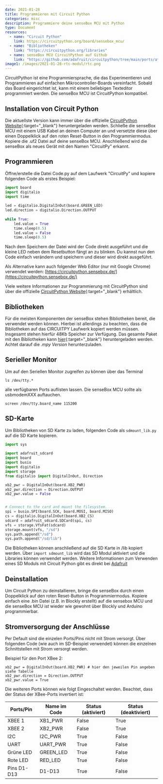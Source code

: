 ```yaml
---
date: 2021-01-28
title: Programmieren mit Circuit Python
categories: misc
description: Programmiere deine senseBox MCU mit Python
type: Document
resources:
  - name: "Circuit Python"
    link: https://circuitpython.org/board/sensebox_mcu/
  - name: "Bibliotheken"
    link: "https://circuitpython.org/libraries"
  - name: senseBox MCU CircuitPython auf Github
    link: "https://github.com/adafruit/circuitpython/tree/main/ports/atmel-samd/boards/sensebox_mcu"
image1: /images/2021-01-28-rtc-modul/rtc.png
---
```


CircuitPython ist eine Programmiersprache, die das Experimentieren und Programmieren auf einfachen Mikrocontroller-Boards vereinfacht. Sobald das Board eingerichtet ist, kann mit einem beliebigen Texteditor programmiert werden. Die senseBox MCU ist CircuitPython kompatibel.

## Installation von Circuit Python

Die aktuellste Version kann immer über die offizielle [CircuitPython Website](https://circuitpython.org/board/sensebox_mcu/){:target="_blank"} heruntergeladen werden. 
Schließe die senseBox MCU mit einem USB Kabel an deinen Computer an und versetzte diese über einen Doppelklick auf den roten Reset-Button in den Programmiermodus. Kopiere die .uf2 Datei auf deine senseBox MCU. Anschließend wird die senseBox als neues Gerät mit den Namen "CircuitPy" erkannt.

## Programmieren

Öffne/erstelle die Datei Code.py auf dem Laufwerk "CircuitPy" und kopiere folgenden Code als erstes Beispiel:

```python
import board
import digitalio
import time
 
led = digitalio.DigitalInOut(board.GREEN_LED)
led.direction = digitalio.Direction.OUTPUT
 
while True:
    led.value = True
    time.sleep(0.5)
    led.value = False
    time.sleep(0.5)
```    

Nach dem Speichern der Datei wird der Code direkt ausgeführt und die kleine LED neben dem Resetbutton fängt an zu blinken. Du kannst nun den Code einfach verändern und speichern und dieser wird direkt ausgeführt.

Als Alternative kann auch folgender Web Editor (nur mit Google Chrome) verwendet werden:
[https://circuitpython.sensebox.de/](https://circuitpython.sensebox.de/)


Viele weitere Informationen zur Programmierung mit CircuitPython sind über die offizielle [CircuitPython Website](https://circuitpython.org/awesome){:target="_blank"} erhältlich.

## Bibliotheken
Für die meisten Komponenten der senseBox stehen Bibliotheken bereit, die verwendet werden können. Hierbei ist allerdings zu beachten, dass die Bibliotheken auf das CIRCUITPY Laufwerk kopiert werden müssen. Insgesamt stehen hierfür 48Kb Speicher zur Verfügung. Das gesamte Paket mit den Bibliotheken kann [hier](https://circuitpython.org/libraries){:target="_blank"} heruntergeladen werden. Achtet darauf die *.mpy Version* herunterzuladen. 

## Serieller Monitor
Um auf den Seriellen Monitor zugreifen zu können über das Terminal 
```
ls /dev/tty.*
```
alle verfügbaren Ports auflisten lassen. Die senseBox MCU sollte als usbmodemXXX auftauchen.
```
screen /dev/tty.board_name 115200
```

## SD-Karte
Um Bibliotheken von SD Karte zu laden, folgenden Code als `sdmount_lib.py` auf die SD Karte kopieren.

```python
import sys
 
import adafruit_sdcard
import board
import busio
import digitalio
import storage
from digitalio import DigitalInOut, Direction 

xb2_pwr = DigitalInOut(board.XB2_PWR)
xb2_pwr.direction = Direction.OUTPUT
xb2_pwr.value = False


# Connect to the card and mount the filesystem.
spi = busio.SPI(board.SCK, board.MOSI, board.MISO)
cs = digitalio.DigitalInOut(board.XB2_CS)
sdcard = adafruit_sdcard.SDCard(spi, cs)
vfs = storage.VfsFat(sdcard)
storage.mount(vfs, "/sd")
sys.path.append("/sd")
sys.path.append("/sd/lib")
```

Die Bibliotheken können anschließend auf die SD Karte in /lib kopiert werden. 
Über `import sdmount_lib` wird das SD Modul aktiviert und die Libraries können verwendet werden. Weitere Informationen zum Verwenden eines SD Moduls mit Circuit Python gibt es direkt bei [Adafruit](https://learn.adafruit.com/adafruit-micro-sd-breakout-board-card-tutorial/circuitpython)


## Deinstallation
Um Circuit Python zu deinstallieren, bringe die senseBox durch einen Doppelklick auf den roten Reset-Button in Programmiermodus. Kopiere einfach eine .bin Datei (z.B. in Blockly erstellt) auf die sensebox MCU und die senseBox MCU ist wieder wie gewohnt über Blockly und Arduino programmierbar.

## Stromversorgung der Anschlüsse
Per Default sind die einzelen Ports/Pins nicht mit Strom versorgt. Über folgenden Code (wie auch im SD-Beispiel verwendet) können die einzelnen Schnittstellen mit Strom versorgt werden. 

Beispiel für den Port XBee 2:

```
xb2_pwr = DigitalInOut(board.XB2_PWR) # hier den jeweilen Pin angeben siehe Tabelle
xb2_pwr.direction = Direction.OUTPUT
xb2_pwr.value = True
```
Die weiteren Ports können wie folgt Eingeschaltet werden. Beachtet, dass der Status der XBee-Ports invertiert ist:

| Ports/Pin | Name im Code | Status (aktiviert) | Status (deaktiviert) |
| --- | ---- | ---- | ---- | 
| XBEE 1 | XB1_PWR |  False | True |
| XBEE 2 | XB2_PWR |  False | True | 
| I2C |  I2C_PWR |  True | False |
| UART | UART_PWR |  True | False |
| Grüne LED | GREEN_LED | True | False |
| Rote LED | RED_LED | True | False |
| Pins D1-D13 | D1-D13 | True | False |

